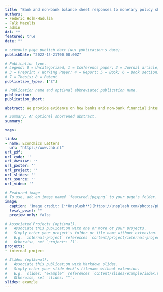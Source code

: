 ```yaml
---
title: "Bank and non-bank balance sheet responses to monetary policy shocks"
authors:
- Fédéric Holm-Hadulla
- Falk Mazelis
- admin
doi: ""
featured: true
date: ""
 
# Schedule page publish date (NOT publication's date).
publishDate: "2022-12-21T00:00:00Z"

# Publication type.
# Legend: 0 = Uncategorized; 1 = Conference paper; 2 = Journal article;
# 3 = Preprint / Working Paper; 4 = Report; 5 = Book; 6 = Book section;
# 7 = Thesis; 8 = Patent
publication_types: ["2"]

# Publication name and optional abbreviated publication name.
publication: 
publication_short: 

abstract: We provide evidence on how banks and non-bank financial intermediaries differ in their response to monetary policy. Our findings are based on a standard empirical macro model for the euro area, augmented with balance sheet data for banks and investment funds. The model is estimated via local projections, using high-frequency methods to identify different types of monetary policy shocks. Short-rate shocks lead to a significant balance sheet response of banks and investment funds, with a slightly swifter and more persistent reaction of banks. Long-rate shocks instead exert only short-lived effects on bank balance sheets, whereas investment fund balance sheets exhibit a stronger and more persistent response. The relative role of different types of financial intermediaries hence emerges as a relevant factor in shaping the transmission process for conventional and non-standard monetary policy measures.

# Summary. An optional shortened abstract.
summary: 

tags:

links:
- name: Economics Letters
  url: "https://www.dnb.nl"
url_pdf: 
url_code: ''
url_dataset: ''
url_poster: ''
url_project: ''
url_slides: ''
url_source: ''
url_video: ''

# Featured image
# To use, add an image named `featured.jpg/png` to your page's folder. 
image:
  caption: 'Image credit: [**Unsplash**](https://unsplash.com/photos/pLCdAaMFLTE)'
  focal_point: ""
  preview_only: false

# Associated Projects (optional).
#   Associate this publication with one or more of your projects.
#   Simply enter your project's folder or file name without extension.
#   E.g. `internal-project` references `content/project/internal-project/index.md`.
#   Otherwise, set `projects: []`.
projects:
- internal-project

# Slides (optional).
#   Associate this publication with Markdown slides.
#   Simply enter your slide deck's filename without extension.
#   E.g. `slides: "example"` references `content/slides/example/index.md`.
#   Otherwise, set `slides: ""`.
slides: example
---
```

